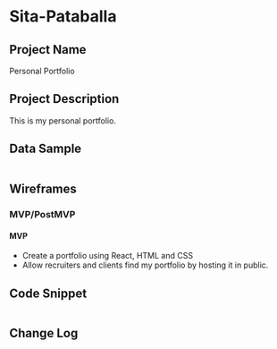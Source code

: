 # Sita-Pataballa

## Project Name

Personal Portfolio

## Project Description
 
This is my personal portfolio.

## Data Sample

```

```


## Wireframes



### MVP/PostMVP
  

#### MVP 
 
- Create a portfolio using React, HTML and CSS
- Allow recruiters and clients find my portfolio by hosting it in public. 


## Code Snippet


```

```

## Change Log
 ```
 
 ```
